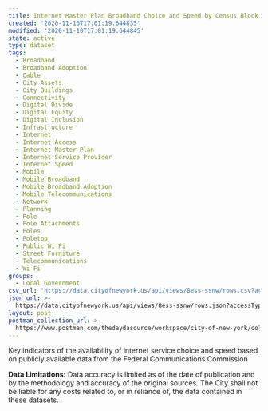 ```yaml
---
title: Internet Master Plan Broadband Choice and Speed by Census Block
created: '2020-11-10T17:01:19.644835'
modified: '2020-11-10T17:01:19.644845'
state: active
type: dataset
tags:
  - Broadband
  - Broadband Adoption
  - Cable
  - City Assets
  - City Buildings
  - Connectivity
  - Digital Divide
  - Digital Equity
  - Digital Inclusion
  - Infrastructure
  - Internet
  - Internet Access
  - Internet Master Plan
  - Internet Service Provider
  - Internet Speed
  - Mobile
  - Mobile Broadband
  - Mobile Broadband Adoption
  - Mobile Telecommunications
  - Network
  - Planning
  - Pole
  - Pole Attachments
  - Poles
  - Poletop
  - Public Wi Fi
  - Street Furniture
  - Telecommunications
  - Wi Fi
groups:
  - Local Government
csv_url: 'https://data.cityofnewyork.us/api/views/8ess-ssnw/rows.csv?accessType=DOWNLOAD'
json_url: >-
  https://data.cityofnewyork.us/api/views/8ess-ssnw/rows.json?accessType=DOWNLOAD
layout: post
postman_collection_url: >-
  https://www.postman.com/thedaydasource/workspace/city-of-new-york/collection/15909983-200c389c-c3f0-4788-85ca-3a375c7e121c
---
```

Key indicators of the availability of internet service choice and speed based on publicly available data from the Federal Communications Commission

</p>
<b>Data Limitations:</b> Data accuracy is limited as of the date of publication and by the methodology and accuracy of the original sources.  The City shall not be liable for any costs related to, or in reliance of, the data contained in these datasets.
